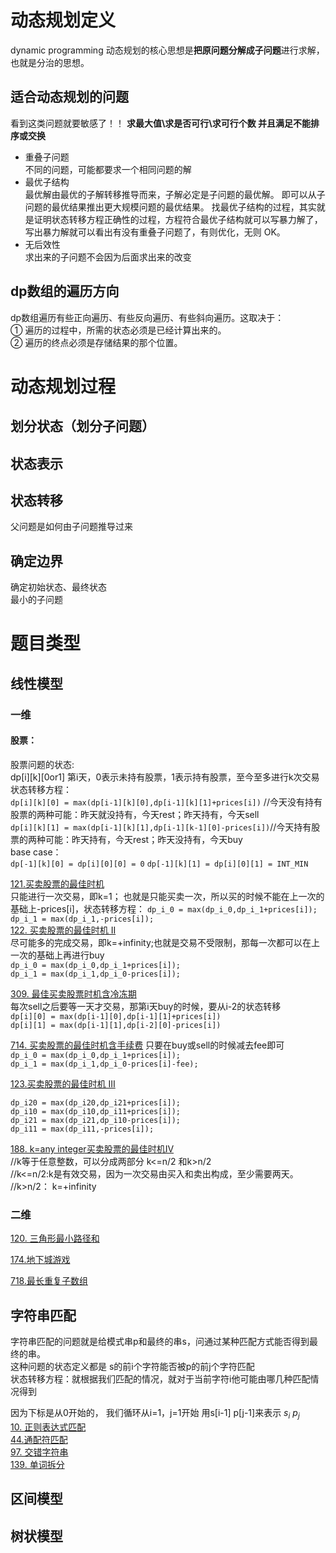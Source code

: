 

# 动态规划定义
dynamic programming
动态规划的核心思想是**把原问题分解成子问题**进行求解，也就是分治的思想。  

## 适合动态规划的问题
看到这类问题就要敏感了！！
**求最大值\求是否可行\求可行个数 并且满足不能排序或交换**
- 重叠子问题  
  不同的问题，可能都要求一个相同问题的解
- 最优子结构  
  最优解由最优的子解转移推导而来，子解必定是子问题的最优解。 即可以从子问题的最优结果推出更大规模问题的最优结果。
  找最优子结构的过程，其实就是证明状态转移方程正确性的过程，方程符合最优子结构就可以写暴力解了，写出暴力解就可以看出有没有重叠子问题了，有则优化，无则 OK。
- 无后效性  
  求出来的子问题不会因为后面求出来的改变
## dp数组的遍历方向
dp数组遍历有些正向遍历、有些反向遍历、有些斜向遍历。这取决于：  
① 遍历的过程中，所需的状态必须是已经计算出来的。  
② 遍历的终点必须是存储结果的那个位置。  

# 动态规划过程
## 划分状态（划分子问题）
## 状态表示
## 状态转移
父问题是如何由子问题推导过来
## 确定边界
确定初始状态、最终状态  
最小的子问题
# 题目类型
## 线性模型
### 一维
#### 股票：   
股票问题的状态:  
dp[i][k][0or1] 第i天，0表示未持有股票，1表示持有股票，至今至多进行k次交易  
状态转移方程：  
`dp[i][k][0] = max(dp[i-1][k][0],dp[i-1][k][1]+prices[i])` //今天没有持有股票的两种可能：昨天就没持有，今天rest；昨天持有，今天sell   
`dp[i][k][1] = max(dp[i-1][k][1],dp[i-1][k-1][0]-prices[i])`//今天持有股票的两种可能：昨天持有，今天rest；昨天没持有，今天buy    
base case：   
`dp[-1][k][0] = dp[i][0][0] = 0`
`dp[-1][k][1] = dp[i][0][1] = INT_MIN`

[121.买卖股票的最佳时机](https://github.com/florazxf/LeetCode/blob/master/dp/*121.k%3D1%20%E4%B9%B0%E5%8D%96%E8%82%A1%E7%A5%A8%E7%9A%84%E6%9C%80%E4%BD%B3%E6%97%B6%E6%9C%BA.cpp)  
只能进行一次交易，即k=1； 也就是只能买卖一次，所以买的时候不能在上一次的基础上-prices[i]，状态转移方程：
`dp_i_0 = max(dp_i_0,dp_i_1+prices[i]);`  
`dp_i_1 = max(dp_i_1,-prices[i]);`  
[122. 买卖股票的最佳时机 II](https://github.com/florazxf/LeetCode/blob/master/dp/*122.k%3D%2Binfinity%20%E4%B9%B0%E5%8D%96%E8%82%A1%E7%A5%A8%E7%9A%84%E6%9C%80%E4%BD%B3%E6%97%B6%E6%9C%BA%20II.cpp)   
尽可能多的完成交易，即k=+infinity;也就是交易不受限制，那每一次都可以在上一次的基础上再进行buy  
`dp_i_0 = max(dp_i_0,dp_i_1+prices[i]);`   
`dp_i_1 = max(dp_i_1,dp_i_0-prices[i]);`  

[309. 最佳买卖股票时机含冷冻期](https://github.com/florazxf/LeetCode/blob/master/dp/*309.k%3D%2Binfinity%20with%20cooldown%20%E6%9C%80%E4%BD%B3%E4%B9%B0%E5%8D%96%E8%82%A1%E7%A5%A8%E6%97%B6%E6%9C%BA%E5%90%AB%E5%86%B7%E5%86%BB%E6%9C%9F.cpp)  
每次sell之后要等一天才交易，那第i天buy的时候，要从i-2的状态转移  
`dp[i][0] = max(dp[i-1][0],dp[i-1][1]+prices[i])`  
`dp[i][1] = max(dp[i-1][1],dp[i-2][0]-prices[i])`  

[714. 买卖股票的最佳时机含手续费](https://github.com/florazxf/LeetCode/blob/master/dp/*714.%20k%3Dinfinity%20with%20fee%E4%B9%B0%E5%8D%96%E8%82%A1%E7%A5%A8%E7%9A%84%E6%9C%80%E4%BD%B3%E6%97%B6%E6%9C%BA%E5%90%AB%E6%89%8B%E7%BB%AD%E8%B4%B9.cpp)
只要在buy或sell的时候减去fee即可  
`dp_i_0 = max(dp_i_0,dp_i_1+prices[i]);`   
`dp_i_1 = max(dp_i_1,dp_i_0-prices[i]-fee);`  

[123.买卖股票的最佳时机 III](https://github.com/florazxf/LeetCode/blob/master/dp/*123.k%3D2%20%E4%B9%B0%E5%8D%96%E8%82%A1%E7%A5%A8%E7%9A%84%E6%9C%80%E4%BD%B3%E6%97%B6%E6%9C%BA%20III.cpp)
```
dp_i20 = max(dp_i20,dp_i21+prices[i]);
dp_i10 = max(dp_i10,dp_i11+prices[i]);
dp_i21 = max(dp_i21,dp_i10-prices[i]);
dp_i11 = max(dp_i11,-prices[i]);
```

[188. k=any integer买卖股票的最佳时机IV](https://github.com/florazxf/LeetCode/blob/master/dp/*188.%20k%3Dany%20integer%E4%B9%B0%E5%8D%96%E8%82%A1%E7%A5%A8%E7%9A%84%E6%9C%80%E4%BD%B3%E6%97%B6%E6%9C%BA%20IV.cpp)  
//k等于任意整数，可以分成两部分 k<=n/2 和k>n/2  
//k<=n/2:k是有效交易，因为一次交易由买入和卖出构成，至少需要两天。  
//k>n/2： k=+infinity  

### 二维
[120. 三角形最小路径和](https://github.com/florazxf/LeetCode/blob/master/dp/120.%20%E4%B8%89%E8%A7%92%E5%BD%A2%E6%9C%80%E5%B0%8F%E8%B7%AF%E5%BE%84%E5%92%8C.cpp)  

[174.地下城游戏](https://github.com/florazxf/LeetCode/blob/master/dp/174.%20%E5%9C%B0%E4%B8%8B%E5%9F%8E%E6%B8%B8%E6%88%8F.cpp)

[718.最长重复子数组](https://github.com/florazxf/LeetCode/blob/master/dp/718.%20%E6%9C%80%E9%95%BF%E9%87%8D%E5%A4%8D%E5%AD%90%E6%95%B0%E7%BB%84.cpp)

## 字符串匹配
字符串匹配的问题就是给模式串p和最终的串s，问通过某种匹配方式能否得到最终的串。   
这种问题的状态定义都是 s的前i个字符能否被p的前j个字符匹配    
状态转移方程：就根据我们匹配的情况，就对于当前字符i他可能由哪几种匹配情况得到  

因为下标是从0开始的， 我们循环从i=1，j=1开始 用s[i-1] p[j-1]来表示 $s_i$ $p_j$  
[10. 正则表达式匹配](https://github.com/florazxf/LeetCode/blob/master/dp/*10.%20%E6%AD%A3%E5%88%99%E8%A1%A8%E8%BE%BE%E5%BC%8F%E5%8C%B9%E9%85%8D.cpp)  
[44.通配符匹配](https://github.com/florazxf/LeetCode/blob/master/dp/44.%20%E9%80%9A%E9%85%8D%E7%AC%A6%E5%8C%B9%E9%85%8D.cpp)  
[97. 交错字符串](https://github.com/florazxf/LeetCode/blob/master/dp/97.%20%E4%BA%A4%E9%94%99%E5%AD%97%E7%AC%A6%E4%B8%B2.cpp)   
[139. 单词拆分](https://github.com/florazxf/LeetCode/blob/master/dp/*139.%20%E5%8D%95%E8%AF%8D%E6%8B%86%E5%88%86.cpp)  
## 区间模型  
## 树状模型

